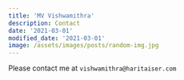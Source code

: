 ```yaml
---
title: 'MV Vishwamithra'
description: Contact
date: '2021-03-01'
modified_date: '2021-03-01'
image: /assets/images/posts/random-img.jpg
---
```


Please contact me at ```vishwamithra@haritaiser.com```

